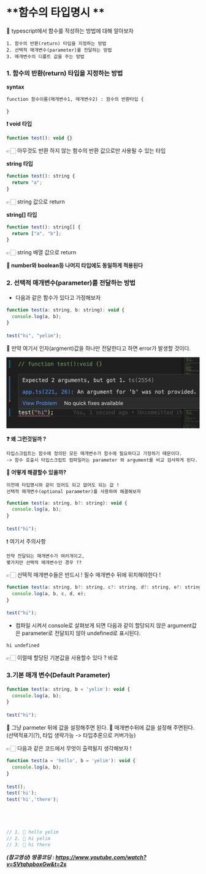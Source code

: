 # **함수의 타입명시 **

📌 typescript에서 함수를 작성하는 방법에 대해 알아보자

    1. 함수의 반환(return) 타입을 지정하는 방법
    2. 선택적 매개변수(parameter)를 전달하는 방법
    3. 매개변수의 디폴트 값을 주는 방법

### **1. 함수의 반환(return) 타입을 지정하는 방법**

**syntax**

```
function 함수이름(매개변수1, 매개변수2) : 함수의 반환타입 {

}
```

**❗️ void 타입**

```js
function test(): void {}
```

👉🏻 아무것도 반환 하지 않는 함수의 반환 값으로만 사용될 수 있는 타입

**string 타입**

```js
function test(): string {
  return "a";
}
```

👉🏻 string 값으로 return

**string[] 타입**

```js
function test(): string[] {
  return ["a", "b"];
}
```

👉🏻 string 배열 값으로 return

**🔑 number와 boolean등 나머지 타입에도 동일하게 적용된다**



### **2. 선택적 매개변수(parameter)를 전달하는 방법**

- 다음과 같은 함수가 있다고 가정해보자

```js
function test(a: string, b: string): void {
  console.log(a, b);
}

test("hi", "yelim");
```

📌 만약 여기서 인자(argment)값을 하나만 전달한다고 하면 error가 발생할 것이다.

<img src="./img/008_1.png">


**❓ 왜 그런것일까 ?**

    타입스크립트는 함수에 정의된 모든 매개변수가 함수에 필요하다고 가정하기 때문이다.
    -> 함수 호출시 타입스크립트 컴파일러는 parameter 와 argument를 비교 검사하게 된다.
    


**🧠 어떻게 해결할수 있을까?**

    이전에 타입명시와 같이 있어도 되고 없어도 되는 값 !
    선택적 매개변수(optional parameter)를 사용하여 해결해보자

```js
function test(a: string, b?: string): void {
  console.log(a, b);
}

test("hi");
```

❗️ 여기서 주의사항 
    
    만약 전달되는 매개변수가 여러개이고,
    몇가지만 선택적 매개변수인 경우 ??

👉🏻 선택적 매개변수들은 반드시 ! 필수 매개변수 뒤에 위치해야한다 !

```js
function test(a: string, b?: string, c?: string, d?: string, e?: string): void {
  console.log(a, b, c, d, e);
}

test("hi");
```


- 컴파일 시켜서 console로 살펴보게 되면 다음과 같이 할당되지 않은 argument값은 parameter로 전달되지 않아 undefined로 표시된다. 

```
hi undefined
```

👉🏻 이럴때 할당된 기본값을 사용할수 있다 ? 바로

### **3.기본 매개 변수(Default Parameter)**

```js
function test(a: string, b = 'yelim'): void { 
  console.log(a, b);
}

test("hi");
```
📌 그냥 parmeter 뒤에 값을 설정해주면 된다.
📌 매개변수뒤에 값을 설정해 주면된다.(선택적표기(?), 타입 생략가능 -> 타입추론으로 커버가능)


👉🏻 다음과 같은 코드에서 무엇이 출력될지 생각해보자 !

```js
function test(a = 'hello', b = 'yelim'): void { 
  console.log(a, b);
}

test(); 
test('hi');
test('hi','there');




// 1. 📌 hello yelim
// 2. 📌 hi yelim
// 3. 📌 hi there
```



**_(참고영상) 땅콩코딩 : https://www.youtube.com/watch?v=SVtqhpboxGw&t=2s_**